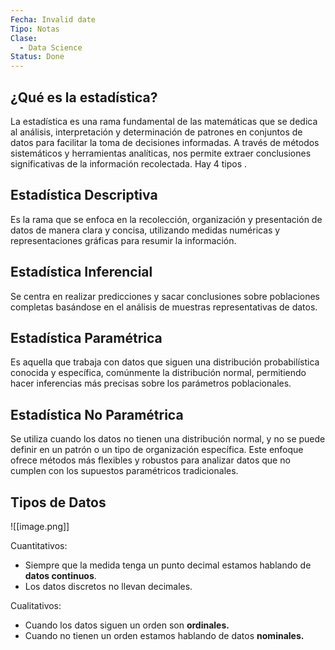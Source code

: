 ```yaml
---
Fecha: Invalid date
Tipo: Notas
Clase:
  - Data Science
Status: Done
---
```

## ¿Qué es la estadística?

La estadística es una rama fundamental de las matemáticas que se dedica al análisis, interpretación y determinación de patrones en conjuntos de datos para facilitar la toma de decisiones informadas. A través de métodos sistemáticos y herramientas analíticas, nos permite extraer conclusiones significativas de la información recolectada. Hay 4 tipos .

## Estadística Descriptiva

Es la rama que se enfoca en la recolección, organización y presentación de datos de manera clara y concisa, utilizando medidas numéricas y representaciones gráficas para resumir la información.

## Estadística Inferencial

Se centra en realizar predicciones y sacar conclusiones sobre poblaciones completas basándose en el análisis de muestras representativas de datos.

## Estadística Paramétrica

Es aquella que trabaja con datos que siguen una distribución probabilística conocida y específica, comúnmente la distribución normal, permitiendo hacer inferencias más precisas sobre los parámetros poblacionales.

## Estadística No Paramétrica

Se utiliza cuando los datos no tienen una distribución normal, y no se puede definir en un patrón o un tipo de organización específica. Este enfoque ofrece métodos más flexibles y robustos para analizar datos que no cumplen con los supuestos paramétricos tradicionales.

  

## Tipos de Datos

![[image.png]]

  

Cuantitativos:

- Siempre que la medida tenga un punto decimal estamos hablando de **datos continuos**.
- Los datos discretos no llevan decimales.

Cualitativos:

- Cuando los datos siguen un orden son **ordinales.**
- Cuando no tienen un orden estamos hablando de datos **nominales.**